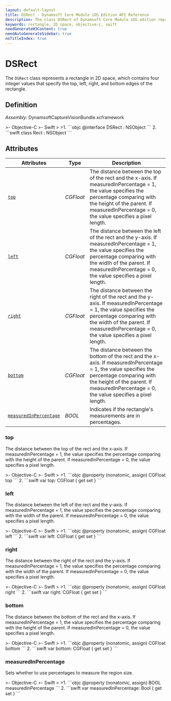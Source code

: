 ```yaml
---
layout: default-layout
title: DSRect - Dynamsoft Core Module iOS Edition API Reference
description: The class DSRect of Dynamsoft Core Module iOS edition represents a rectangle in 2D space, which contains four integer values that specify the top, left, right, and bottom edges of the rectangle.
keywords: rectangle, 2D space, objective-c, swift
needGenerateH3Content: true
needAutoGenerateSidebar: true
noTitleIndex: true
---
```


# DSRect

The `DSRect` class represents a rectangle in 2D space, which contains four integer values that specify the top, left, right, and bottom edges of the rectangle.

## Definition

*Assembly:* DynamsoftCaptureVisionBundle.xcframework

<div class="sample-code-prefix"></div>
>- Objective-C
>- Swift
>
>1. 
```objc
@interface DSRect : NSObject
```
2. 
```swift
class Rect : NSObject
```

## Attributes

| Attributes | Type | Description |
| ---------- | ---- | ----------- |
| [`top`](#top) | *CGFloat* | The distance between the top of the rect and the x-axis. If measuredInPercentage = 1, the value specifies the percentage comparing with the height of the parent. If measuredInPercentage = 0, the value specifies a pixel length. |
| [`left`](#left) | *CGFloat* | The distance between the left of the rect and the y-axis. If measuredInPercentage = 1, the value specifies the percentage comparing with the width of the parent. If measuredInPercentage = 0, the value specifies a pixel length. |
| [`right`](#right) | *CGFloat* | The distance between the right of the rect and the y-axis. If measuredInPercentage = 1, the value specifies the percentage comparing with the width of the parent. If measuredInPercentage = 0, the value specifies a pixel length. |
| [`bottom`](#bottom) | *CGFloat* | The distance between the bottom of the rect and the x-axis. If measuredInPercentage = 1, the value specifies the percentage comparing with the height of the parent. If measuredInPercentage = 0, the value specifies a pixel length. |
| [`measuredInPercentage`](#measuredinpercentage) | *BOOL* | Indicates if the rectangle's measurements are in percentages. |

### top

The distance between the top of the rect and the x-axis. If measuredInPercentage = 1, the value specifies the percentage comparing with the height of the parent. If measuredInPercentage = 0, the value specifies a pixel length.

<div class="sample-code-prefix"></div>
>- Objective-C
>- Swift
>
>1. 
```objc
@property (nonatomic, assign) CGFloat top
```
2. 
```swift
var top: CGFloat { get set }
```

### left

The distance between the left of the rect and the y-axis. If measuredInPercentage = 1, the value specifies the percentage comparing with the width of the parent. If measuredInPercentage = 0, the value specifies a pixel length.

<div class="sample-code-prefix"></div>
>- Objective-C
>- Swift
>
>1. 
```objc
@property (nonatomic, assign) CGFloat left
```
2. 
```swift
var left: CGFloat { get set }
```

### right

The distance between the right of the rect and the y-axis. If measuredInPercentage = 1, the value specifies the percentage comparing with the width of the parent. If measuredInPercentage = 0, the value specifies a pixel length.

<div class="sample-code-prefix"></div>
>- Objective-C
>- Swift
>
>1. 
```objc
@property (nonatomic, assign) CGFloat right
```
2. 
```swift
var right: CGFloat { get set }
```

### bottom

The distance between the bottom of the rect and the x-axis. If measuredInPercentage = 1, the value specifies the percentage comparing with the height of the parent. If measuredInPercentage = 0, the value specifies a pixel length.

<div class="sample-code-prefix"></div>
>- Objective-C
>- Swift
>
>1. 
```objc
@property (nonatomic, assign) CGFloat bottom
```
2. 
```swift
var bottom: CGFloat { get set }
```

### measuredInPercentage

Sets whether to use percentages to measure the region size.

<div class="sample-code-prefix"></div>
>- Objective-C
>- Swift
>
>1. 
```objc
@property (nonatomic, assign) BOOL measuredInPercentage
```
2. 
```swift
var measuredInPercentage: Bool { get set }
```

